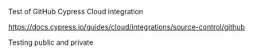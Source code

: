Test of GitHub Cypress Cloud integration

https://docs.cypress.io/guides/cloud/integrations/source-control/github

Testing public and private
